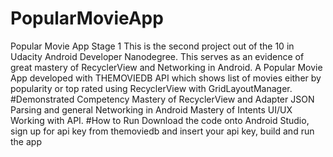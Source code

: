 # PopularMovieApp
Popular Movie App Stage 1 
This is the second project out of the 10 in Udacity Android Developer Nanodegree.
This serves as an evidence of great mastery of RecyclerView and Networking in Android.
A Popular Movie App developed with THEMOVIEDB API which shows list of movies either by popularity or top rated using RecyclerView with
GridLayoutManager.
#Demonstrated Competency
Mastery of RecyclerView and Adapter
JSON Parsing and general Networking in Android
Mastery of Intents
UI/UX
Working with API.
#How to Run
Download the code onto Android Studio, sign up for api key from themoviedb
and insert your api key, build and run the app
